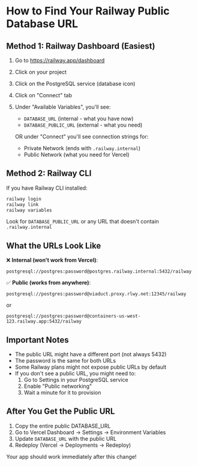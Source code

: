 # How to Find Your Railway Public Database URL

## Method 1: Railway Dashboard (Easiest)

1. Go to https://railway.app/dashboard
2. Click on your project
3. Click on the PostgreSQL service (database icon)
4. Click on "Connect" tab
5. Under "Available Variables", you'll see:
   - `DATABASE_URL` (internal - what you have now)
   - `DATABASE_PUBLIC_URL` (external - what you need)
   
   OR under "Connect" you'll see connection strings for:
   - Private Network (ends with `.railway.internal`)
   - Public Network (what you need for Vercel)

## Method 2: Railway CLI

If you have Railway CLI installed:
```bash
railway login
railway link
railway variables
```

Look for `DATABASE_PUBLIC_URL` or any URL that doesn't contain `.railway.internal`

## What the URLs Look Like

❌ **Internal (won't work from Vercel)**:
```
postgresql://postgres:password@postgres.railway.internal:5432/railway
```

✅ **Public (works from anywhere)**:
```
postgresql://postgres:password@viaduct.proxy.rlwy.net:12345/railway
```
or
```
postgresql://postgres:password@containers-us-west-123.railway.app:5432/railway
```

## Important Notes

- The public URL might have a different port (not always 5432)
- The password is the same for both URLs
- Some Railway plans might not expose public URLs by default
- If you don't see a public URL, you might need to:
  1. Go to Settings in your PostgreSQL service
  2. Enable "Public networking"
  3. Wait a minute for it to provision

## After You Get the Public URL

1. Copy the entire public DATABASE_URL
2. Go to Vercel Dashboard → Settings → Environment Variables
3. Update `DATABASE_URL` with the public URL
4. Redeploy (Vercel → Deployments → Redeploy)

Your app should work immediately after this change!